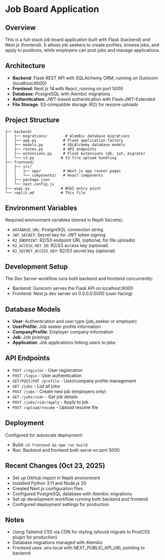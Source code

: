 # Job Board Application

## Overview
This is a full-stack job board application built with Flask (backend) and Next.js (frontend). It allows job seekers to create profiles, browse jobs, and apply to positions, while employers can post jobs and manage applications.

## Architecture
- **Backend**: Flask REST API with SQLAlchemy ORM, running on Gunicorn (localhost:8000)
- **Frontend**: Next.js 14 with React, running on port 5000
- **Database**: PostgreSQL with Alembic migrations
- **Authentication**: JWT-based authentication with Flask-JWT-Extended
- **File Storage**: S3-compatible storage (R2) for resume uploads

## Project Structure
```
├── backend/
│   ├── migrations/        # Alembic database migrations
│   ├── app.py            # Flask application factory
│   ├── models.py         # SQLAlchemy database models
│   ├── routes.py         # API endpoints
│   ├── extensions.py     # Flask extensions (db, jwt, migrate)
│   └── s3.py            # S3 file upload handling
├── frontend/
│   ├── src/
│   │   ├── app/          # Next.js app router pages
│   │   └── components/   # React components
│   ├── package.json
│   └── next.config.js
├── wsgi.py              # WSGI entry point
└── replit.md            # This file
```

## Environment Variables
Required environment variables (stored in Replit Secrets):
- `DATABASE_URL`: PostgreSQL connection string
- `JWT_SECRET`: Secret key for JWT token signing
- `R2_ENDPOINT`: R2/S3 endpoint URL (optional, for file uploads)
- `R2_ACCESS_KEY_ID`: R2/S3 access key (optional)
- `R2_SECRET_ACCESS_KEY`: R2/S3 secret key (optional)

## Development Setup
The Dev Server workflow runs both backend and frontend concurrently:
- Backend: Gunicorn serves the Flask API on localhost:8000
- Frontend: Next.js dev server on 0.0.0.0:5000 (user-facing)

## Database Models
- **User**: Authentication and user type (job_seeker or employer)
- **UserProfile**: Job seeker profile information
- **CompanyProfile**: Employer company information
- **Job**: Job postings
- **Application**: Job applications linking users to jobs

## API Endpoints
- `POST /register` - User registration
- `POST /login` - User authentication
- `GET/POST/PUT /profile` - User/company profile management
- `GET /jobs` - List all jobs
- `POST /jobs` - Create new job (employers only)
- `GET /jobs/<id>` - Get job details
- `POST /jobs/<id>/apply` - Apply to job
- `POST /upload/resume` - Upload resume file

## Deployment
Configured for autoscale deployment:
- Build: `cd frontend && npm run build`
- Run: Backend and frontend both serve on port 5000

## Recent Changes (Oct 23, 2025)
- Set up GitHub import in Replit environment
- Installed Python 3.11 and Node.js 20
- Created Next.js configuration files
- Configured PostgreSQL database with Alembic migrations
- Set up development workflow running both backend and frontend
- Configured deployment settings for production

## Notes
- Using Tailwind CSS via CDN for styling (should migrate to PostCSS plugin for production)
- Database migrations managed with Alembic
- Frontend uses .env.local with NEXT_PUBLIC_API_URL pointing to backend
